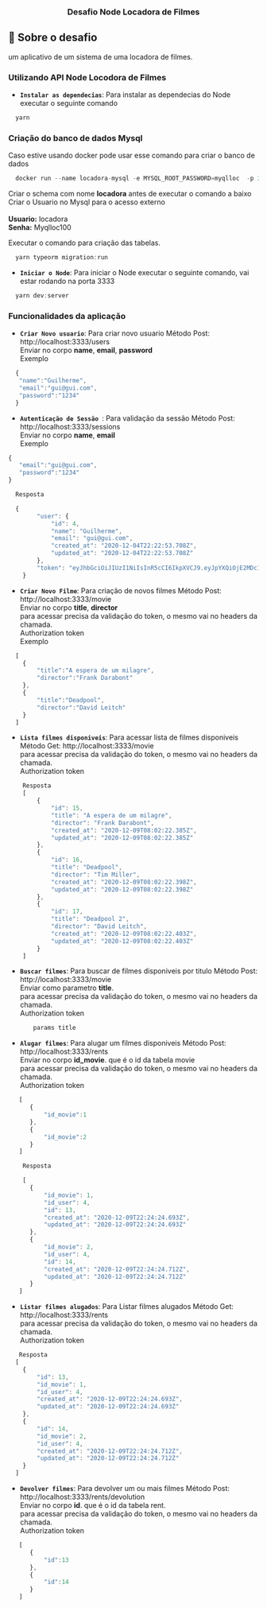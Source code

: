 
<h3 align="center">
  Desafio Node Locadora de Filmes
</h3>


## :rocket: Sobre o desafio

um aplicativo de um sistema de uma locadora de filmes.

### Utilizando API Node Locodora de Filmes

- **`Instalar as dependecias`**:  Para instalar as dependecias do Node executar o seguinte comando

```js
  yarn 
```


### Criação do banco de dados Mysql


Caso estive usando docker pode usar esse comando para criar o banco de dados

```js
  docker run --name locadora-mysql -e MYSQL_ROOT_PASSWORD=myqlloc  -p 3306:3306 -d mysql 
```


Criar o schema com nome <Strong>locadora</Strong> antes de executar o comando a baixo<br>
Criar o Usuario no Mysql para o acesso externo 
<br>
<br>
<Strong>Usuario:</Strong> locadora<br>
<Strong>Senha:</Strong> Myqlloc100<br>
 

Executar o comando para criação das tabelas.
```js
  yarn typeorm migration:run
```


- **`Iniciar o Node`**:  Para iniciar o Node executar o seguinte comando, vai estar rodando na porta 3333  

```js
  yarn dev:server
```


### Funcionalidades da aplicação


- **`Criar Novo usuario`**:  Para criar novo usuario Método Post: http://localhost:3333/users<br>
 Enviar no corpo <Strong>name</Strong>, <Strong>email</Strong>, <Strong>password </Strong> <br>
 Exemplo
```js
  {
   "name":"Guilherme",
   "email":"gui@gui.com",
   "password":"1234"
  }
```


- **`Autenticação de Sessão `**:  Para validação da sessão Método Post:  http://localhost:3333/sessions<br>
 Enviar no corpo <Strong>name</Strong>, <Strong>email</Strong> <br>
 Exemplo

```js
{
   "email":"gui@gui.com",
   "password":"1234"
}

  Resposta

  {
		"user": {
			"id": 4,
			"name": "Guilherme",
			"email": "gui@gui.com",
			"created_at": "2020-12-04T22:22:53.708Z",
			"updated_at": "2020-12-04T22:22:53.708Z"
		},
		"token": "eyJhbGciOiJIUzI1NiIsInR5cCI6IkpXVCJ9.eyJpYXQiOjE2MDc1MzEwNDMsImV4cCI6MTYwNzYxNzQ0Mywic3ViIjoiNCJ9._iCbrEEAMJpulRINUgNcgWZUHzgf3t_Np8Q7hK73Ozg"
	}

```


- **`Criar Novo Filme`**:  Para criação de novos filmes Método Post: http://localhost:3333/movie <br>
     Enviar no corpo <Strong>title</Strong>, <Strong>director</Strong> <br>
     para acessar precisa da validação do token, o mesmo vai no headers da chamada.<br>
     Authorization token <br>
     Exemplo
```js
  [
    {
        "title":"A espera de um milagre",
        "director":"Frank Darabont"
    },
    {
        "title":"Deadpool",
        "director":"David Leitch"
    }
  ]
```


- **`Lista filmes disponiveis`**:  Para acessar lista de filmes disponiveis Método Get: http://localhost:3333/movie <br>
     para acessar precisa da validação do token, o mesmo vai no headers da chamada.<br>
     Authorization token
```js
    Resposta
    [
        {
            "id": 15,
            "title": "A espera de um milagre",
            "director": "Frank Darabont",
            "created_at": "2020-12-09T08:02:22.385Z",
            "updated_at": "2020-12-09T08:02:22.385Z"
        },
        {
            "id": 16,
            "title": "Deadpool",
            "director": "Tim Miller",
            "created_at": "2020-12-09T08:02:22.398Z",
            "updated_at": "2020-12-09T08:02:22.398Z"
        },
        {
            "id": 17,
            "title": "Deadpool 2",
            "director": "David Leitch",
            "created_at": "2020-12-09T08:02:22.403Z",
            "updated_at": "2020-12-09T08:02:22.403Z"
        }
    ]
```


- **`Buscar filmes`**:  Para buscar de filmes disponiveis por titulo Método Post: http://localhost:3333/movie <br>
     Enviar como parametro <Strong>title</Strong>.<br>
     para acessar precisa da validação do token, o mesmo vai no headers da chamada.<br>
     Authorization token
```js
       params title
```



- **`Alugar filmes`**:  Para alugar um filmes disponiveis Método Post: http://localhost:3333/rents <br>
     Enviar no corpo <Strong>id_movie</Strong>. que é o id da tabela movie  <br>
     para acessar precisa da validação do token, o mesmo vai no headers da chamada.<br>
     Authorization token
```js
   [
      {
          "id_movie":1
      },
      {
          "id_movie":2
      }
   ]

    Resposta

    [
      {
          "id_movie": 1,
          "id_user": 4,
          "id": 13,
          "created_at": "2020-12-09T22:24:24.693Z",
          "updated_at": "2020-12-09T22:24:24.693Z"
      },
      {
          "id_movie": 2,
          "id_user": 4,
          "id": 14,
          "created_at": "2020-12-09T22:24:24.712Z",
          "updated_at": "2020-12-09T22:24:24.712Z"
      }
   ]
```



- **`Listar filmes alugados`**:  Para Listar filmes alugados Método Get: http://localhost:3333/rents <br>
     para acessar precisa da validação do token, o mesmo vai no headers da chamada. <br>
     Authorization token
```js
   Resposta
  [
    {
        "id": 13,
        "id_movie": 1,
        "id_user": 4,
        "created_at": "2020-12-09T22:24:24.693Z",
        "updated_at": "2020-12-09T22:24:24.693Z"
    },
    {
        "id": 14,
        "id_movie": 2,
        "id_user": 4,
        "created_at": "2020-12-09T22:24:24.712Z",
        "updated_at": "2020-12-09T22:24:24.712Z"
    }
  ]
```



- **`Devolver filmes`**:  Para devolver um ou mais filmes Método Post: http://localhost:3333/rents/devolution <br>
     Enviar no corpo <Strong>id</Strong>. que é o id da tabela rent.  <br>
     para acessar precisa da validação do token, o mesmo vai no headers da chamada.<br>
     Authorization token
```js
   [
      {
          "id":13
      },
      {
          "id":14
      }
   ]
```
